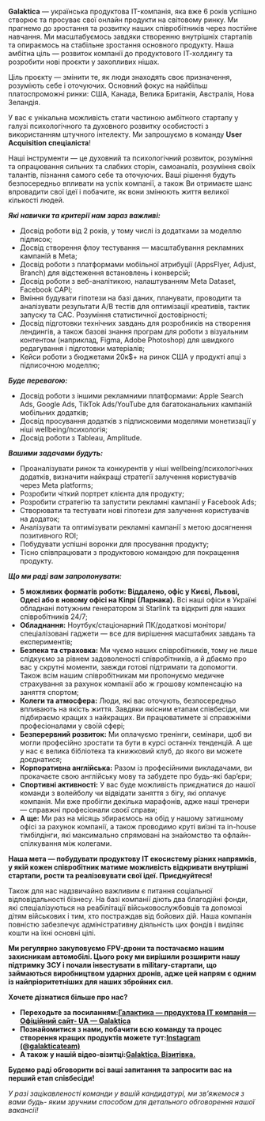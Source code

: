 **Galaktica** — українська продуктова IT-компанія, яка вже 6 років успішно
створює та просуває свої онлайн продукти на світовому ринку. Ми прагнемо до
зростання та розвитку наших співробітників через постійне навчання. Ми
масштабуємось завдяки створенню внутрішніх стартапів та опираємось на
стабільне зростання основного продукту. Наша амбітна ціль — розвиток компанії
до продуктового ІТ-холдингу та розробити нові проєкти у захопливих нішах.

Ціль проєкту — змінити те, як люди знаходять своє призначення, розуміють себе
і оточуючих. Основний фокус на найбільш платоспроможні ринки: США, Канада,
Велика Британія, Австралія, Нова Зеландія.

У вас є унікальна можливість стати частиною амбітного стартапу у галузі
психологічного та духовного розвитку особистості з використанням штучного
інтелекту. Ми запрошуємо в команду **User Acquisition спеціаліста**!

Наші інструменти — це духовний та психологічний розвиток, розуміння та
опрацювання сильних та слабких сторін, самоаналіз, розуміння своїх талантів,
пізнання самого себе та оточуючих. Ваші рішення будуть безпосередньо впливати
на успіх компанії, а також Ви отримаєте шанс впровадити свої ідеї і побачите,
як вони змінюють життя великої кількості людей.

_**Які навички та критерії нам зараз важливі:**_

  * Досвід роботи від 2 років, у тому числі із додатками за моделлю підписок;
  * Досвід створення флоу тестування — масштабування рекламних кампаній в Meta;
  * Досвід роботи з платформами мобільної атрибуції (AppsFlyer, Adjust, Branch) для відстеження встановлень і конверсій;
  * Досвід роботи з веб-аналітикою, налаштуванням Meta Dataset, Facebook CAPI;
  * Вміння будувати гіпотези на базі даних, планувати, проводити та аналізувати результати A/B тестів для оптимізації креативів, тактик запуску та САС. Розуміння статистичної достовірності;
  * Досвід підготовки технічних завдань для розробників на створення лендингів, а також базові знання програм для роботи з візуальним контентом (наприклад, Figma, Adobe Photoshop) для швидкого редагування і підготовки матеріалів;
  * Кейси роботи з бюджетами 20к$+ на ринок США у продукті апці з підписочною моделлю;

_**Буде перевагою:**_

  * Досвід роботи з іншими рекламними платформами: Apple Search Ads, Google Ads, TikTok Ads/YouTube для багатоканальних кампаній мобільних додатків;
  * Досвід просування додатків з підписковими моделями монетизації у ніші wellbeing/психологія;
  * Досвід роботи з Tableau, Amplitude.

_**Вашими задачами будуть:**_

  * Проаналізувати ринок та конкурентів у ніші wellbeing/психологічних додатків, визначити найкращі стратегії залучення користувачів через Meta platforms;
  * Розробити чіткий портрет клієнта для продукту;
  * Розробити стратегію та запустити рекламні кампанії у Facebook Ads;
  * Створювати та тестувати нові гіпотези для залучення користувачів на додаток;
  * Аналізувати та оптимізувати рекламні кампанії з метою досягнення позитивного ROI;
  * Побудувати успішні воронки для просування продукту;
  * Тісно співпрацювати з продуктовою командою для покращення продукту.

_**Що ми раді вам запропонувати:**_

  * **5 можливих форматів роботи: Віддалено, офіс у Києві, Львові, Одесі або в новому офісі на Кіпрі (Ларнака).** Всі наші офіси в Україні обладнані потужним генератором зі Starlink та відкриті для наших співробітників 24/7;
  * **Обладнання:** Ноутбук/стаціонарний ПК/додаткові монітори/спеціалізовані гаджети — все для вирішення масштабних завдань та експериментів;
  * **Безпека та страховка:** Ми чуємо наших співробітників, тому не лише слідкуємо за рівнем задоволеності співробітників, а й дбаємо про вас у скрутні моменти, завжди готові підтримати та допомогти. Також всім нашим співробітникам ми пропонуємо медичне страхування за рахунок компанії або ж грошову компенсацію на заняття спортом;
  * **Колеги та атмосфера:** Люди, які вас оточують, безпосередньо впливають на якість життя. Завдяки якісним етапам співбесіди, ми підбираємо кращих з найкращих. Ви працюватимете зі справжніми професіоналами у своїй сфері;
  * **Безперервний розвиток:** Ми оплачуємо тренінги, семінари, щоб ви могли професійно зростати та бути в курсі останніх тенденцій. А ще у нас є велика бібліотека та книжковий клуб, до якого ви можете доєднатися;
  * **Корпоративна англійська:** Разом із професійними викладачами, ви прокачаєте свою англійську мову та забудете про будь-які бар’єри;
  * **Спортивні активності:** У вас буде можливість приєднатися до нашої команди з волейболу чи відвідати заняття з бігу, які оплачує компанія. Ми вже пробігли декілька марафонів, адже наші тренери — справжні професіонали своєї справи;
  * **А ще:** Ми раз на місяць збираємось на обід у нашому затишному офісі за рахунок компанії, а також проводимо круті виїзні та in-house тімбілдінги, які максимально спрямовані на знайомство та офлайн-спілкування між колегами.

**Наша мета — побудувати продуктову IT екосистему різних напрямків, у якій
кожен співробітник матиме можливість відкривати внутрішні стартапи, рости та
реалізовувати свої ідеї. Приєднуйтеся!**

Також для нас надзвичайно важливим є питання соціальної відповідальності
бізнесу. На базі компанії діють два благодійні фонди, які спеціалізуються на
реабілітації військовослужбовців та допомозі дітям військових і тим, хто
постраждав від бойових дій. Наша компанія повністю забезпечує адміністративну
діяльність цих фондів і виділяє кошти на їхні основні цілі.

**Ми регулярно закуповуємо FPV-дрони та постачаємо нашим захисникам
автомобілі. Цього року ми вирішили розширити нашу підтримку ЗСУ і почали
інвестувати в military-стартапи, що займаються виробництвом ударних дронів,
адже цей напрям є одним із найпріоритетніших для наших збройних сил.**

**Хочете дізнатися більше про нас?**

  * **Переходьте за посиланням:**[**Галактика — продуктова ІТ компанія — Офіційний сайт- UA — Galaktica**](https://galaktica.io/)
  * **Познайомитися з нами, побачити всю команду та процес створення кращих продуктів можете тут:**[**Instagram (@galakticateam)**](https://www.instagram.com/galakticateam/)
  * **А також у нашій відео-візитці:**[**Galaktica. Візитівка.**](https://www.youtube.com/watch?v=4uQNIDPdjBg)

**Будемо раді обговорити всі ваші запитання та запросити вас на перший етап
співбесіди!**

_У разі зацікавленості команди у вашій кандидатурі, ми зв’яжемося з вами будь-
яким зручним способом для детального обговорення нашої вакансії!_